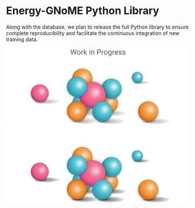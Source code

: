 # Energy-GNoME Python Library

Along with the database, we plan to release the full Python library to ensure complete reproducibility and facilitate the continuous integration of new training data.

![Coming Soon](../assets/img/coming_soon_light.png#only-light)
![Coming Soon](../assets/img/coming_soon_dark.png#only-dark)
